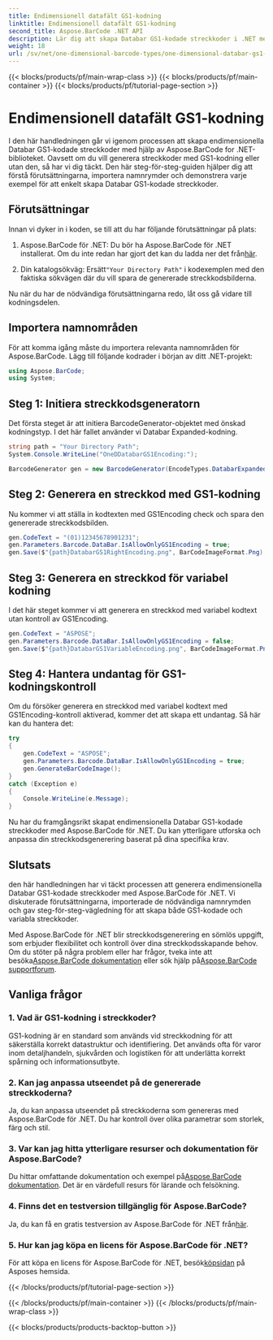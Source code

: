 ```yaml
---
title: Endimensionell datafält GS1-kodning
linktitle: Endimensionell datafält GS1-kodning
second_title: Aspose.BarCode .NET API
description: Lär dig att skapa Databar GS1-kodade streckkoder i .NET med Aspose.BarCode. Generera streckkoder med lätthet. Följ vår steg-för-steg-guide.
weight: 18
url: /sv/net/one-dimensional-barcode-types/one-dimensional-databar-gs1-encoding/
---
```


{{< blocks/products/pf/main-wrap-class >}}
{{< blocks/products/pf/main-container >}}
{{< blocks/products/pf/tutorial-page-section >}}

# Endimensionell datafält GS1-kodning


I den här handledningen går vi igenom processen att skapa endimensionella Databar GS1-kodade streckkoder med hjälp av Aspose.BarCode for .NET-biblioteket. Oavsett om du vill generera streckkoder med GS1-kodning eller utan den, så har vi dig täckt. Den här steg-för-steg-guiden hjälper dig att förstå förutsättningarna, importera namnrymder och demonstrera varje exempel för att enkelt skapa Databar GS1-kodade streckkoder.

## Förutsättningar

Innan vi dyker in i koden, se till att du har följande förutsättningar på plats:

1.  Aspose.BarCode för .NET: Du bör ha Aspose.BarCode för .NET installerat. Om du inte redan har gjort det kan du ladda ner det från[här](https://releases.aspose.com/barcode/net/).

2.  Din katalogsökväg: Ersätt`"Your Directory Path"` i kodexemplen med den faktiska sökvägen där du vill spara de genererade streckkodsbilderna.

Nu när du har de nödvändiga förutsättningarna redo, låt oss gå vidare till kodningsdelen.

## Importera namnområden

För att komma igång måste du importera relevanta namnområden för Aspose.BarCode. Lägg till följande kodrader i början av ditt .NET-projekt:

```csharp
using Aspose.BarCode;
using System;
```

## Steg 1: Initiera streckkodsgeneratorn

Det första steget är att initiera BarcodeGenerator-objektet med önskad kodningstyp. I det här fallet använder vi Databar Expanded-kodning. 

```csharp
string path = "Your Directory Path";
System.Console.WriteLine("OneDDatabarGS1Encoding:");

BarcodeGenerator gen = new BarcodeGenerator(EncodeTypes.DatabarExpanded, "");
```

## Steg 2: Generera en streckkod med GS1-kodning

Nu kommer vi att ställa in kodtexten med GS1Encoding check och spara den genererade streckkodsbilden. 

```csharp
gen.CodeText = "(01)12345678901231";
gen.Parameters.Barcode.DataBar.IsAllowOnlyGS1Encoding = true;
gen.Save($"{path}DatabarGS1RightEncoding.png", BarCodeImageFormat.Png);
```

## Steg 3: Generera en streckkod för variabel kodning

I det här steget kommer vi att generera en streckkod med variabel kodtext utan kontroll av GS1Encoding.

```csharp
gen.CodeText = "ASPOSE";
gen.Parameters.Barcode.DataBar.IsAllowOnlyGS1Encoding = false;
gen.Save($"{path}DatabarGS1VariableEncoding.png", BarCodeImageFormat.Png);
```

## Steg 4: Hantera undantag för GS1-kodningskontroll

Om du försöker generera en streckkod med variabel kodtext med GS1Encoding-kontroll aktiverad, kommer det att skapa ett undantag. Så här kan du hantera det:

```csharp
try
{
    gen.CodeText = "ASPOSE";
    gen.Parameters.Barcode.DataBar.IsAllowOnlyGS1Encoding = true;
    gen.GenerateBarCodeImage();
}
catch (Exception e)
{
    Console.WriteLine(e.Message);
}
```

Nu har du framgångsrikt skapat endimensionella Databar GS1-kodade streckkoder med Aspose.BarCode för .NET. Du kan ytterligare utforska och anpassa din streckkodsgenerering baserat på dina specifika krav.

## Slutsats

den här handledningen har vi täckt processen att generera endimensionella Databar GS1-kodade streckkoder med Aspose.BarCode för .NET. Vi diskuterade förutsättningarna, importerade de nödvändiga namnrymden och gav steg-för-steg-vägledning för att skapa både GS1-kodade och variabla streckkoder.

 Med Aspose.BarCode för .NET blir streckkodsgenerering en sömlös uppgift, som erbjuder flexibilitet och kontroll över dina streckkodsskapande behov. Om du stöter på några problem eller har frågor, tveka inte att besöka[Aspose.BarCode dokumentation](https://reference.aspose.com/barcode/net/) eller sök hjälp på[Aspose.BarCode supportforum](https://forum.aspose.com/c/barcode/13).

## Vanliga frågor

### 1. Vad är GS1-kodning i streckkoder?
GS1-kodning är en standard som används vid streckkodning för att säkerställa korrekt datastruktur och identifiering. Det används ofta för varor inom detaljhandeln, sjukvården och logistiken för att underlätta korrekt spårning och informationsutbyte.

### 2. Kan jag anpassa utseendet på de genererade streckkoderna?
Ja, du kan anpassa utseendet på streckkoderna som genereras med Aspose.BarCode för .NET. Du har kontroll över olika parametrar som storlek, färg och stil.

### 3. Var kan jag hitta ytterligare resurser och dokumentation för Aspose.BarCode?
 Du hittar omfattande dokumentation och exempel på[Aspose.BarCode dokumentation](https://reference.aspose.com/barcode/net/). Det är en värdefull resurs för lärande och felsökning.

### 4. Finns det en testversion tillgänglig för Aspose.BarCode?
 Ja, du kan få en gratis testversion av Aspose.BarCode för .NET från[här](https://releases.aspose.com/).

### 5. Hur kan jag köpa en licens för Aspose.BarCode för .NET?
 För att köpa en licens för Aspose.BarCode för .NET, besök[köpsidan](https://purchase.aspose.com/buy) på Asposes hemsida.

{{< /blocks/products/pf/tutorial-page-section >}}

{{< /blocks/products/pf/main-container >}}
{{< /blocks/products/pf/main-wrap-class >}}

{{< blocks/products/products-backtop-button >}}

